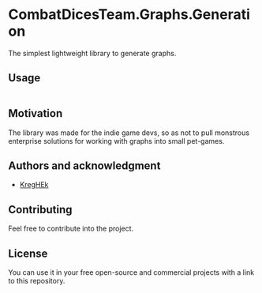 # CombatDicesTeam.Graphs.Generation

The simplest lightweight library to generate graphs.

## Usage

```c#

```

## Motivation

The library was made for the indie game devs, so as not to pull monstrous enterprise solutions for working with graphs into small pet-games.

## Authors and acknowledgment

*    [KregHEk](https://github.com/kreghek)

## Contributing

Feel free to contribute into the project.

## License

You can use it in your free open-source and commercial projects with a link to this repository.
